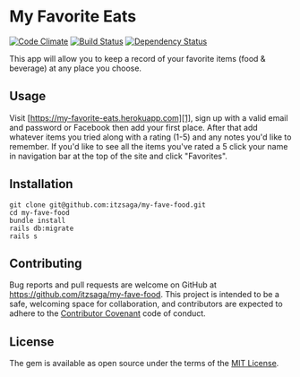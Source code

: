 # My Favorite Eats ##

[![Code Climate](https://codeclimate.com/github/itzsaga/my-fave-food/badges/gpa.svg)](https://codeclimate.com/github/itzsaga/my-fave-food) [![Build Status](https://travis-ci.org/itzsaga/my-fave-food.svg?branch=master)](https://travis-ci.org/itzsaga/my-fave-food) [![Dependency Status](https://dependencyci.com/github/itzsaga/my-fave-food/badge)](https://dependencyci.com/github/itzsaga/my-fave-food)

This app will allow you to keep a record of your favorite items (food & beverage) at any place you choose.

## Usage ##
  
Visit [https://my-favorite-eats.herokuapp.com][1], sign up with a valid email and password or Facebook then add your first place. After that add whatever items you tried along with a rating (1-5) and any notes you'd like to remember. If you'd like to see all the items you've rated a 5 click your name in navigation bar at the top of the site and click "Favorites".

## Installation ##

```shell
git clone git@github.com:itzsaga/my-fave-food.git
cd my-fave-food
bundle install
rails db:migrate
rails s
```

## Contributing ##

Bug reports and pull requests are welcome on GitHub at https://github.com/itzsaga/my-fave-food. This project is intended to be a safe, welcoming space for collaboration, and contributors are expected to adhere to the [Contributor Covenant](https://github.com/itzsaga/my-fave-food/blob/master/CONTRIBUTING.md) code of conduct.

## License ##

The gem is available as open source under the terms of the [MIT License](https://github.com/itzsaga/my-fave-food/blob/master/LICENSE).

  [1]:http://my-favorite-eats.herokuapp.com
